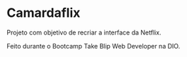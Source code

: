 # Camardaflix
Projeto com objetivo de recriar a interface da Netflix.

Feito durante o Bootcamp Take Blip Web Developer na DIO.
